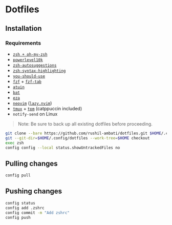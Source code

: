 # Dotfiles

## Installation

### Requirements

- [`zsh + oh-my-zsh`](https://github.com/ohmyzsh/ohmyzsh/wiki/Installing-ZSH)
- [`powerlevel10k`](https://github.com/romkatv/powerlevel10k?tab=readme-ov-file#oh-my-zsh)
- [`zsh-autosuggestions`](https://github.com/zsh-users/zsh-autosuggestions/blob/master/INSTALL.md#oh-my-zsh)
- [`zsh-syntax-highlighting`](https://github.com/zsh-users/zsh-syntax-highlighting/blob/master/INSTALL.md#oh-my-zsh)
- [`you-should-use`](https://github.com/MichaelAquilina/zsh-you-should-use?tab=readme-ov-file#installation)
- [`fzf`](https://github.com/junegunn/fzf?tab=readme-ov-file#installation) + [`fzf-tab`](https://github.com/Aloxaf/fzf-tab?tab=readme-ov-file#oh-my-zsh)
- [`atuin`](https://docs.atuin.sh/guide/installation/)
- [`bat`](https://github.com/sharkdp/bat?tab=readme-ov-file#installation)
- [`eza`](https://github.com/eza-community/eza/blob/main/INSTALL.md#installation)
- [`neovim`](https://github.com/neovim/neovim/blob/master/INSTALL.md) ([`lazy.nvim`](https://github.com/folke/lazy.nvim?tab=readme-ov-file#-installation))
- [`tmux`](https://github.com/tmux/tmux/wiki/Installing#installing-tmux) + [`tpm`](https://github.com/tmux-plugins/tpm?tab=readme-ov-file#installation) (catppuccin included)
- `notify-send` on Linux

> Note: Be sure to back up all existing dotfiles before proceeding.

```sh
git clone --bare https://github.com/rushil-ambati/dotfiles.git $HOME/.config/dotfiles
git --git-dir=$HOME/.config/dotfiles --work-tree=$HOME checkout
exec zsh
config config --local status.showUntrackedFiles no
```

## Pulling changes

```sh
config pull
```

## Pushing changes

```sh
config status
config add .zshrc
config commit -m "Add zshrc"
config push
```
